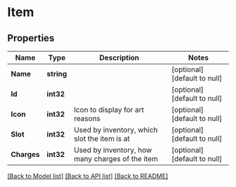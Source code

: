 # Item

## Properties
Name | Type | Description | Notes
------------ | ------------- | ------------- | -------------
**Name** | **string** |  | [optional] [default to null]
**Id** | **int32** |  | [optional] [default to null]
**Icon** | **int32** | Icon to display for art reasons | [optional] [default to null]
**Slot** | **int32** | Used by inventory, which slot the item is at | [optional] [default to null]
**Charges** | **int32** | Used by inventory, how many charges of the item | [optional] [default to null]

[[Back to Model list]](../README.md#documentation-for-models) [[Back to API list]](../README.md#documentation-for-api-endpoints) [[Back to README]](../README.md)


